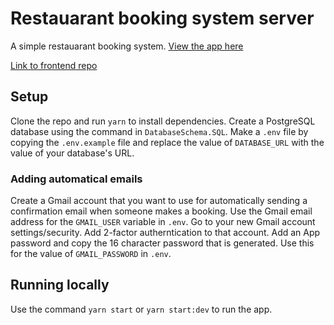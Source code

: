 # Restauarant booking system server

A simple restauarant booking system. [View the app here](https://rosemelissa-restaurant.netlify.app/)

[Link to frontend repo](https://github.com/rosemelissa/restaurant-frontend)

## Setup

Clone the repo and run `yarn` to install dependencies. Create a PostgreSQL database using the command in `DatabaseSchema.SQL`. Make a `.env` file by copying the `.env.example` file and replace the value of `DATABASE_URL` with the value of your database's URL.

### Adding automatical emails

Create a Gmail account that you want to use for automatically sending a confirmation email when someone makes a booking. Use the Gmail email address for the `GMAIL_USER` variable in `.env`. Go to your new Gmail account settings/security. Add 2-factor autherntication to that account. Add an App password and copy the 16 character password that is generated. Use this for the value of `GMAIL_PASSWORD` in `.env`.

## Running locally

Use the command `yarn start` or `yarn start:dev` to run the app.